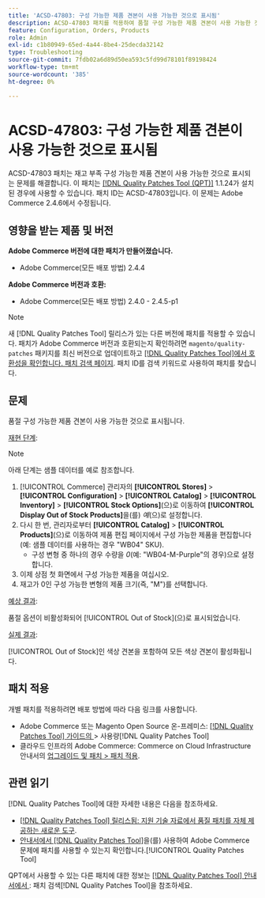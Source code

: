 ```yaml
---
title: 'ACSD-47803: 구성 가능한 제품 견본이 사용 가능한 것으로 표시됨'
description: ACSD-47803 패치를 적용하여 품절 구성 가능한 제품 견본이 사용 가능한 것으로 표시되는 Adobe Commerce 문제를 해결합니다.
feature: Configuration, Orders, Products
role: Admin
exl-id: c1b80949-65ed-4a44-8be4-25decda32142
type: Troubleshooting
source-git-commit: 7fdb02a6d89d50ea593c5fd99d78101f89198424
workflow-type: tm+mt
source-wordcount: '385'
ht-degree: 0%

---
```


# ACSD-47803: 구성 가능한 제품 견본이 사용 가능한 것으로 표시됨

ACSD-47803 패치는 재고 부족 구성 가능한 제품 견본이 사용 가능한 것으로 표시되는 문제를 해결합니다. 이 패치는 [[!DNL Quality Patches Tool (QPT)]](https://experienceleague.adobe.com/ko/docs/commerce-operations/tools/quality-patches-tool/quality-patches-tool-to-self-serve-quality-patches) 1.1.24가 설치된 경우에 사용할 수 있습니다. 패치 ID는 ACSD-47803입니다. 이 문제는 Adobe Commerce 2.4.6에서 수정됩니다.

## 영향을 받는 제품 및 버전

**Adobe Commerce 버전에 대한 패치가 만들어졌습니다.**

* Adobe Commerce(모든 배포 방법) 2.4.4

**Adobe Commerce 버전과 호환:**

* Adobe Commerce(모든 배포 방법) 2.4.0 - 2.4.5-p1

>[!NOTE]
>
>새 [!DNL Quality Patches Tool] 릴리스가 있는 다른 버전에 패치를 적용할 수 있습니다. 패치가 Adobe Commerce 버전과 호환되는지 확인하려면 `magento/quality-patches` 패키지를 최신 버전으로 업데이트하고 [[!DNL Quality Patches Tool]에서 호환성을 확인합니다. 패치 검색 페이지](https://experienceleague.adobe.com/tools/commerce-quality-patches/index.html?lang=ko). 패치 ID를 검색 키워드로 사용하여 패치를 찾습니다.

## 문제

품절 구성 가능한 제품 견본이 사용 가능한 것으로 표시됩니다.

<u>재현 단계</u>:

>[!NOTE]
>
>아래 단계는 샘플 데이터를 예로 참조합니다.

1. [!UICONTROL Commerce] 관리자의 **[!UICONTROL Stores]** > **[!UICONTROL Configuration]** > **[!UICONTROL Catalog]** > **[!UICONTROL Inventory]** > **[!UICONTROL Stock Options]**(으)로 이동하여 **[!UICONTROL Display Out of Stock Products]**&#x200B;을(를) *예*(으)로 설정합니다.
1. 다시 한 번, 관리자로부터 **[!UICONTROL Catalog]** > **[!UICONTROL Products]**(으)로 이동하여 제품 편집 페이지에서 구성 가능한 제품을 편집합니다(예: 샘플 데이터를 사용하는 경우 &quot;WB04&quot; SKU).
   * 구성 변형 중 하나의 경우 수량을 *0*(예: &quot;WB04-M-Purple&quot;의 경우)으로 설정합니다.
1. 이제 상점 첫 화면에서 구성 가능한 제품을 여십시오.
1. 재고가 0인 구성 가능한 변형의 제품 크기(즉, &quot;M&quot;)를 선택합니다.

<u>예상 결과</u>:

품절 옵션이 비활성화되어 [!UICONTROL Out of Stock]&#x200B;(으)로 표시되었습니다.

<u>실제 결과</u>:

[!UICONTROL Out of Stock]인 색상 견본을 포함하여 모든 색상 견본이 활성화됩니다.

## 패치 적용

개별 패치를 적용하려면 배포 방법에 따라 다음 링크를 사용합니다.

* Adobe Commerce 또는 Magento Open Source 온-프레미스: [[!DNL Quality Patches Tool]  가이드의 ](/help/tools/quality-patches-tool/usage.md)> 사용량[!DNL Quality Patches Tool]
* 클라우드 인프라의 Adobe Commerce: Commerce on Cloud Infrastructure 안내서의 [업그레이드 및 패치 > 패치 적용](https://experienceleague.adobe.com/docs/commerce-cloud-service/user-guide/develop/upgrade/apply-patches.html?lang=ko).

## 관련 읽기

[!DNL Quality Patches Tool]에 대한 자세한 내용은 다음을 참조하세요.

* [[!DNL Quality Patches Tool] 릴리스됨: 지원 기술 자료에서 품질 패치를 자체 제공하는 새로운 도구](https://experienceleague.adobe.com/ko/docs/commerce-operations/tools/quality-patches-tool/quality-patches-tool-to-self-serve-quality-patches).
* [ 안내서에서  [!DNL Quality Patches Tool]](/help/tools/quality-patches-tool/patches-available-in-qpt/check-patch-for-magento-issue-with-magento-quality-patches.md)을(를) 사용하여 Adobe Commerce 문제에 패치를 사용할 수 있는지 확인합니다.[!UICONTROL Quality Patches Tool]


QPT에서 사용할 수 있는 다른 패치에 대한 정보는 [[!DNL Quality Patches Tool] 안내서에서 ](https://experienceleague.adobe.com/tools/commerce-quality-patches/index.html?lang=ko): 패치 검색[!DNL Quality Patches Tool]을 참조하세요.
